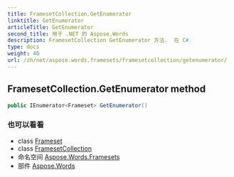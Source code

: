 ```yaml
---
title: FramesetCollection.GetEnumerator
linktitle: GetEnumerator
articleTitle: GetEnumerator
second_title: 用于 .NET 的 Aspose.Words
description: FramesetCollection GetEnumerator 方法.  在 C#.
type: docs
weight: 40
url: /zh/net/aspose.words.framesets/framesetcollection/getenumerator/
---
```

## FramesetCollection.GetEnumerator method

```csharp
public IEnumerator<Frameset> GetEnumerator()
```

### 也可以看看

* class [Frameset](../../frameset/)
* class [FramesetCollection](../)
* 命名空间 [Aspose.Words.Framesets](../../../aspose.words.framesets/)
* 部件 [Aspose.Words](../../../)
